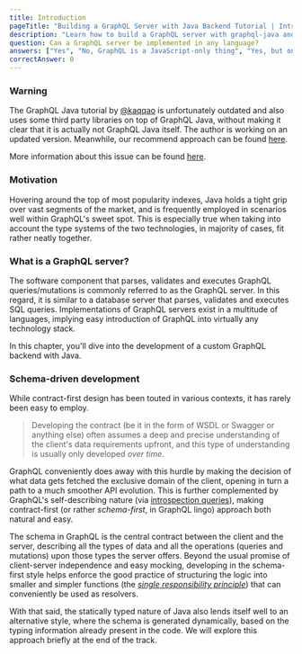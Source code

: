 ```yaml
---
title: Introduction
pageTitle: "Building a GraphQL Server with Java Backend Tutorial | Intro"
description: "Learn how to build a GraphQL server with graphql-java and best practices for filters, authentication, pagination and subscriptions. Compatible with Apollo."
question: Can a GraphQL server be implemented in any language?
answers: ["Yes", "No, GraphQL is a JavaScript-only thing", "Yes, but only the Node.js implementation exists", "No, only statically typed languages are suitable"]
correctAnswer: 0
---
```


### Warning
The GraphQL Java tutorial by [@kaqqao](https://github.com/kaqqao) is unfortunately outdated and also uses some third party libraries on top of GraphQL Java, without making it clear that it is actually not GraphQL Java itself. The author is working on an updated version. Meanwhile, our recommend approach can be found [here](https://www.graphql-java.com/tutorials/getting-started-with-spring-boot/).

More information about this issue can be found [here](https://github.com/howtographql/howtographql/issues/913).

### Motivation

Hovering around the top of most popularity indexes, Java holds a tight grip over vast segments of the market, and is frequently employed in scenarios well within GraphQL's sweet spot. This is especially true when taking into account the type systems of the two technologies, in majority of cases, fit rather neatly together.

### What is a GraphQL server?

The software component that parses, validates and executes GraphQL queries/mutations is commonly referred to as the GraphQL server. In this regard, it is similar to a database server that parses, validates and executes SQL queries. Implementations of GraphQL servers exist in a multitude of languages, implying easy introduction of GraphQL into virtually any technology stack.

In this chapter, you'll dive into the development of a custom GraphQL backend with Java.

### Schema-driven development

While contract-first design has been touted in various contexts, it has rarely been easy to employ.


> Developing the contract (be it in the form of WSDL or Swagger or anything else) often assumes a deep and precise understanding of the client's data requirements upfront, and this type of understanding is usually only developed *over time*.


GraphQL conveniently does away with this hurdle by making the decision of what data gets fetched the exclusive domain of the client, opening in turn a path to a much smoother API evolution. This is further complemented by GraphQL's self-describing nature (via [introspection queries](http://graphql.org/learn/introspection/)), making contract-first (or rather *schema-first*, in GraphQL lingo) approach both natural and easy.

The schema in GraphQL is the central contract between the client and the server, describing all the types of data and all the operations (queries and mutations) upon those types the server offers. Beyond the usual promise of client-server independence and easy mocking, developing in the schema-first style helps enforce the good practice of structuring the logic into smaller and simpler functions (the *[single responsibility principle](https://en.wikipedia.org/wiki/Single_responsibility_principle)*) that can conveniently be used as resolvers.

With that said, the statically typed nature of Java also lends itself well to an alternative style, where the schema is generated dynamically, based on the typing information already present in the code. We will explore this approach briefly at the end of the track.

